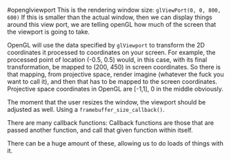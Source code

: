 #openglviewport
This is the rendering window size: 
`glViewPort(0, 0, 800, 600)`
If this is smaller than the actual window, then we can display things around this view port, we are telling openGL how much of the screen that the viewport is going to take. 

OpenGL will use the data specified by `glViewport` to transform the 2D coordinates it processed to coordinates on your screen. 
For example, the processed point of location (-0.5, 0.5) would, in this case, with its final transformation, be mapped to (200, 450) in screen coordinates. So there is that mapping, from projective space, render imagine (whatever the fuck you want to call it), and then that has to be mapped to the screen coordinates. 
Projective space coordinates in OpenGL are [-1,1], 0 in the middle obviously. 

The moment that the user resizes the window, the viewport should be adjusted as well. 
Using a `framebuffer_size_callback()`. 

There are many callback functions: 
Callback functions are those that are passed another function, and call that given function within itself. 

There can be a huge amount of these, allowing us to do loads of things with it. 

